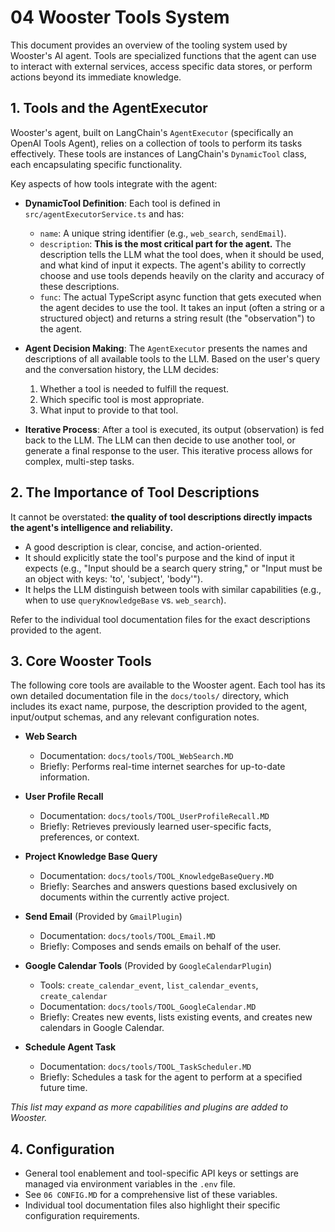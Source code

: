 # 04 Wooster Tools System

This document provides an overview of the tooling system used by Wooster's AI agent. Tools are specialized functions that the agent can use to interact with external services, access specific data stores, or perform actions beyond its immediate knowledge.

## 1. Tools and the AgentExecutor

Wooster's agent, built on LangChain's `AgentExecutor` (specifically an OpenAI Tools Agent), relies on a collection of tools to perform its tasks effectively. These tools are instances of LangChain's `DynamicTool` class, each encapsulating specific functionality.

Key aspects of how tools integrate with the agent:

- **DynamicTool Definition**: Each tool is defined in `src/agentExecutorService.ts` and has:
    - `name`: A unique string identifier (e.g., `web_search`, `sendEmail`).
    - `description`: **This is the most critical part for the agent.** The description tells the LLM what the tool does, when it should be used, and what kind of input it expects. The agent's ability to correctly choose and use tools depends heavily on the clarity and accuracy of these descriptions.
    - `func`: The actual TypeScript async function that gets executed when the agent decides to use the tool. It takes an input (often a string or a structured object) and returns a string result (the "observation") to the agent.

- **Agent Decision Making**: The `AgentExecutor` presents the names and descriptions of all available tools to the LLM. Based on the user's query and the conversation history, the LLM decides:
    1.  Whether a tool is needed to fulfill the request.
    2.  Which specific tool is most appropriate.
    3.  What input to provide to that tool.

- **Iterative Process**: After a tool is executed, its output (observation) is fed back to the LLM. The LLM can then decide to use another tool, or generate a final response to the user. This iterative process allows for complex, multi-step tasks.

## 2. The Importance of Tool Descriptions

It cannot be overstated: **the quality of tool descriptions directly impacts the agent's intelligence and reliability.**

- A good description is clear, concise, and action-oriented.
- It should explicitly state the tool's purpose and the kind of input it expects (e.g., "Input should be a search query string," or "Input must be an object with keys: 'to', 'subject', 'body'").
- It helps the LLM distinguish between tools with similar capabilities (e.g., when to use `queryKnowledgeBase` vs. `web_search`).

Refer to the individual tool documentation files for the exact descriptions provided to the agent.

## 3. Core Wooster Tools

The following core tools are available to the Wooster agent. Each tool has its own detailed documentation file in the `docs/tools/` directory, which includes its exact name, purpose, the description provided to the agent, input/output schemas, and any relevant configuration notes.

- **Web Search**
    - Documentation: `docs/tools/TOOL_WebSearch.MD`
    - Briefly: Performs real-time internet searches for up-to-date information.

- **User Profile Recall**
    - Documentation: `docs/tools/TOOL_UserProfileRecall.MD`
    - Briefly: Retrieves previously learned user-specific facts, preferences, or context.

- **Project Knowledge Base Query**
    - Documentation: `docs/tools/TOOL_KnowledgeBaseQuery.MD`
    - Briefly: Searches and answers questions based exclusively on documents within the currently active project.

- **Send Email** (Provided by `GmailPlugin`)
    - Documentation: `docs/tools/TOOL_Email.MD`
    - Briefly: Composes and sends emails on behalf of the user.

- **Google Calendar Tools** (Provided by `GoogleCalendarPlugin`)
    - Tools: `create_calendar_event`, `list_calendar_events`, `create_calendar`
    - Documentation: `docs/tools/TOOL_GoogleCalendar.MD`
    - Briefly: Creates new events, lists existing events, and creates new calendars in Google Calendar.

- **Schedule Agent Task**
    - Documentation: `docs/tools/TOOL_TaskScheduler.MD`
    - Briefly: Schedules a task for the agent to perform at a specified future time.

*This list may expand as more capabilities and plugins are added to Wooster.*

## 4. Configuration

- General tool enablement and tool-specific API keys or settings are managed via environment variables in the `.env` file.
- See `06 CONFIG.MD` for a comprehensive list of these variables.
- Individual tool documentation files also highlight their specific configuration requirements.